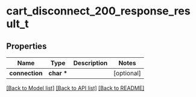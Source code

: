 # cart_disconnect_200_response_result_t

## Properties
Name | Type | Description | Notes
------------ | ------------- | ------------- | -------------
**connection** | **char \*** |  | [optional] 

[[Back to Model list]](../README.md#documentation-for-models) [[Back to API list]](../README.md#documentation-for-api-endpoints) [[Back to README]](../README.md)


